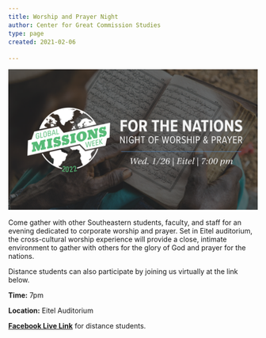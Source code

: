 ```yaml
---
title: Worship and Prayer Night
author: Center for Great Commission Studies
type: page
created: 2021-02-06

---
```


![Worship Night](public/worship-night.png)


Come gather with other Southeastern students, faculty, and staff for an evening dedicated to corporate worship and prayer. Set in Eitel auditorium, the cross-cultural worship experience will provide a close, intimate environment to gather with others for the glory of God and prayer for the nations.

Distance students can also participate by joining us virtually at the link below.

**Time:** 7pm

**Location:** Eitel Auditorium

**[Facebook Live Link](https://facebook.com/events/s/for-the-nations-a-night-of-wor/479204946895388/
)** for distance students.

